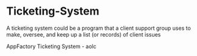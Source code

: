 # Ticketing-System

A ticketing system could be a program that a client support group uses to make, oversee, and keep up a list (or records) of client issues

AppFactory Ticketing System - aolc
